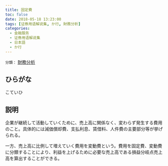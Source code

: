 ```yaml
---
title: 固定費
toc: false
date: 2018-05-18 13:23:00
tags: [证券用语解说集, か行, 財務分析]
categories:
  - 金融服务
  - 证券用语解说集
  - 日本語
  - か行
---
```


`分類：` [財務分析](/tags/財務分析/)

## ひらがな

こていひ

## 説明

企業が継続して活動していくために、売上高に関係なく、変わらず発生する費用のこと。具体的には減価償却費、支払利息、賃借料、人件費の主要部分等が挙げられる。

一方、売上高に比例して増えていく費用を変動費という。費用を固定費、変動費に分類することにより、利益を上げるために必要な売上高である損益分岐点売上高を算出することができる。
